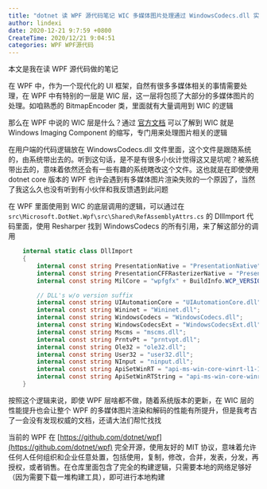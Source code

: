 ```yaml
---
title: "dotnet 读 WPF 源代码笔记 WIC 多媒体图片处理通过 WindowsCodecs.dll 实现功能"
author: lindexi
date: 2020-12-21 9:7:59 +0800
CreateTime: 2020/12/21 9:04:51
categories: WPF WPF源代码
---
```


本文是我在读 WPF 源代码做的笔记

<!--more-->


<!-- CreateTime:2020/12/21 9:04:51 -->


<!-- 标签：WPF，WPF源代码 -->
<!-- 发布 -->

在 WPF 中，作为一个现代化的 UI 框架，自然有很多多媒体相关的事情需要处理，在 WPF 中有特别的一层是 WIC 层，这一层将包揽了大部分的多媒体图片的处理。如咱熟悉的 BitmapEncoder 类，里面就有大量调用到 WIC 的逻辑

那么在 WPF 中说的 WIC 层是什么？通过 [官方文档](https://docs.microsoft.com/en-us/windows/win32/wic/-wic-lh) 可以了解到 WIC 就是 Windows Imaging Component 的缩写，专门用来处理图片相关的逻辑

在用户端的代码逻辑放在 WindowsCodecs.dll 文件里面，这个文件是跟随系统的，由系统带出去的。听到这句话，是不是有很多小伙计觉得这又是坑呢？被系统带出去的，意味着依然还会有一些有趣的系统瞎改这个文件。这也就是在即使使用 dotnet core 版本的 WPF 也许会遇到有多媒体图片渲染失败的一个原因了，当然了我这么久也没有听到有小伙伴和我反馈遇到此问题

在 WPF 里面使用到 WIC 的底层调用的逻辑，可以通过在 `src\Microsoft.DotNet.Wpf\src\Shared\RefAssemblyAttrs.cs` 的 DllImport 代码里面，使用 Resharper 找到 WindowsCodecs 的所有引用，来了解这部分的调用

```csharp
    internal static class DllImport
    {
        internal const string PresentationNative = "PresentationNative" + BuildInfo.WCP_VERSION_SUFFIX + ".dll";
        internal const string PresentationCFFRasterizerNative = "PresentationCFFRasterizerNative" + BuildInfo.WCP_VERSION_SUFFIX + ".dll";
        internal const string MilCore = "wpfgfx" + BuildInfo.WCP_VERSION_SUFFIX + ".dll";

        // DLL's w/o version suffix
        internal const string UIAutomationCore = "UIAutomationCore.dll";
        internal const string Wininet = "Wininet.dll";
        internal const string WindowsCodecs = "WindowsCodecs.dll";
        internal const string WindowsCodecsExt = "WindowsCodecsExt.dll";
        internal const string Mscms = "mscms.dll";
        internal const string PrntvPt = "prntvpt.dll";
        internal const string Ole32 = "ole32.dll";
        internal const string User32 = "user32.dll";
        internal const string NInput = "ninput.dll";
        internal const string ApiSetWinRT = "api-ms-win-core-winrt-l1-1-0.dll";
        internal const string ApiSetWinRTString = "api-ms-win-core-winrt-string-l1-1-0.dll";
    }
```

按照这个逻辑来说，即使 WPF 层啥都不做，随着系统版本的更新，在 WIC 层的性能提升也会让整个 WPF 的多媒体图片渲染和解码的性能有所提升，但是我考古了一会没有发现权威的文档，还请大法们帮忙找找

当前的 WPF 在 [https://github.com/dotnet/wpf](https://github.com/dotnet/wpf) 完全开源，使用友好的 MIT 协议，意味着允许任何人任何组织和企业任意处置，包括使用，复制，修改，合并，发表，分发，再授权，或者销售。在仓库里面包含了完全的构建逻辑，只需要本地的网络足够好（因为需要下载一堆构建工具），即可进行本地构建

